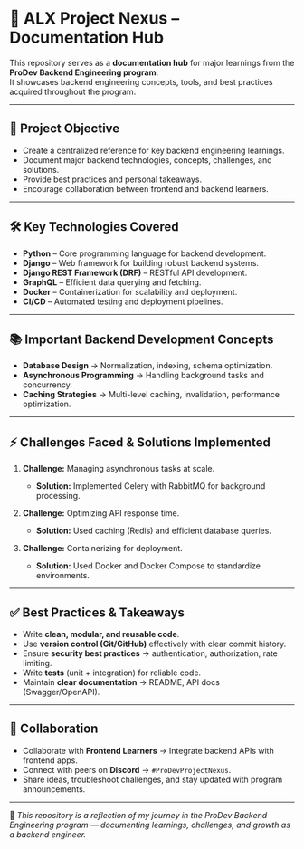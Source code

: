 # 📘 ALX Project Nexus – Documentation Hub

This repository serves as a **documentation hub** for major learnings from the **ProDev Backend Engineering program**.  
It showcases backend engineering concepts, tools, and best practices acquired throughout the program.  

---

## 🎯 Project Objective

- Create a centralized reference for key backend engineering learnings.  
- Document major backend technologies, concepts, challenges, and solutions.  
- Provide best practices and personal takeaways.  
- Encourage collaboration between frontend and backend learners.  

---

## 🛠️ Key Technologies Covered

- **Python** – Core programming language for backend development.  
- **Django** – Web framework for building robust backend systems.  
- **Django REST Framework (DRF)** – RESTful API development.  
- **GraphQL** – Efficient data querying and fetching.  
- **Docker** – Containerization for scalability and deployment.  
- **CI/CD** – Automated testing and deployment pipelines.  

---

## 📚 Important Backend Development Concepts

- **Database Design** → Normalization, indexing, schema optimization.  
- **Asynchronous Programming** → Handling background tasks and concurrency.  
- **Caching Strategies** → Multi-level caching, invalidation, performance optimization.  

---

## ⚡ Challenges Faced & Solutions Implemented

1. **Challenge:** Managing asynchronous tasks at scale.  
   - **Solution:** Implemented Celery with RabbitMQ for background processing.  

2. **Challenge:** Optimizing API response time.  
   - **Solution:** Used caching (Redis) and efficient database queries.  

3. **Challenge:** Containerizing for deployment.  
   - **Solution:** Used Docker and Docker Compose to standardize environments.  

---

## ✅ Best Practices & Takeaways

- Write **clean, modular, and reusable code**.  
- Use **version control (Git/GitHub)** effectively with clear commit history.  
- Ensure **security best practices** → authentication, authorization, rate limiting.  
- Write **tests** (unit + integration) for reliable code.  
- Maintain **clear documentation** → README, API docs (Swagger/OpenAPI).  

---

## 🤝 Collaboration

- Collaborate with **Frontend Learners** → Integrate backend APIs with frontend apps.  
- Connect with peers on **Discord** → `#ProDevProjectNexus`.  
- Share ideas, troubleshoot challenges, and stay updated with program announcements.  

---

🚀 *This repository is a reflection of my journey in the ProDev Backend Engineering program — documenting learnings, challenges, and growth as a backend engineer.*  
